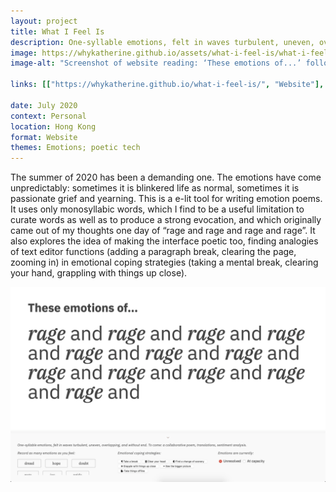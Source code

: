 ```yaml
---
layout: project
title: What I Feel Is
description: One-syllable emotions, felt in waves turbulent, uneven, overlapping, and without end.
image: https://whykatherine.github.io/assets/what-i-feel-is/what-i-feel-is.png
image-alt: "Screenshot of website reading: ‘These emotions of...’ followed by ‘rage and rage and rage’ and so on. The sidebar has three columns: the first with buttons labelled with various emotions, the second with ‘emotional coping strategy’ buttons labelled with various functions, the third with radio buttons for selecting if emotions are ‘unresolved’ or ‘at capacity’."

links: [["https://whykatherine.github.io/what-i-feel-is/", "Website"], ["https://github.com/whykatherine/what-i-feel-is", "GitHub"]]

date: July 2020
context: Personal
location: Hong Kong
format: Website
themes: Emotions; poetic tech
---
```


The summer of 2020 has been a demanding one. The emotions have come unpredictably: sometimes it is blinkered life as normal, sometimes it is passionate grief and yearning. This is a e-lit tool for writing emotion poems. It uses only monosyllabic words, which I find to be a useful limitation to curate words as well as to produce a strong evocation, and which originally came out of my thoughts one day of “rage and rage and rage and rage”. It also explores the idea of making the interface poetic too, finding analogies of text editor functions (adding a paragraph break, clearing the page, zooming in) in emotional coping strategies (taking a mental break, clearing your hand, grappling with things up close).

<div class="gallery">
  <img src="/assets/what-i-feel-is/what-i-feel-is.png" alt="Screenshot of website reading: ‘These emotions of...’ followed by ‘rage and rage and rage’ and so on. The sidebar has three columns: the first with buttons labelled with various emotions, the second with ‘emotional coping strategy’ buttons labelled with various functions, the third with radio buttons for selecting if emotions are ‘unresolved’ or ‘at capacity’.">
</div>
